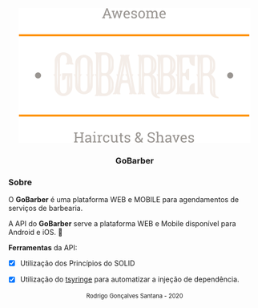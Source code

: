 <div align="center">
  <img src="logo.svg">
  <h3>GoBarber</h3>
</div>




### Sobre
O **GoBarber** é uma plataforma WEB e MOBILE para agendamentos de serviços de barbearia.


A API do **GoBarber** serve a plataforma WEB e Mobile disponível para Android e iOS. :iphone:



**Ferramentas** da API:

- [x] Utilização dos Princípios do SOLID
- [x] Utilização do [tsyringe](https://github.com/microsoft/tsyringe) para automatizar a injeção de dependência.




<div align="center">
  <small>Rodrigo Gonçalves Santana - 2020</small>
</div>
